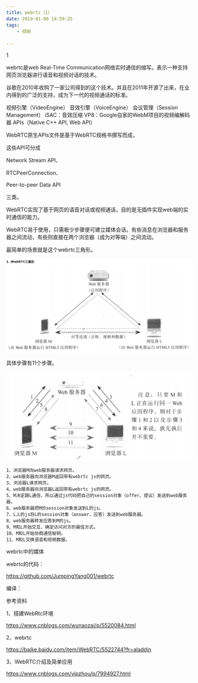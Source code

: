```yaml
---
title: webrtc（1）
date: 2019-01-08 14:59:25
tags:
	- 视频

---
```


1

webrtc是web Real-Time Communication网络实时通信的缩写。表示一种支持网页浏览器进行语音和视频对话的技术。

谷歌在2010年收购了一家公司得到的这个技术。并且在2011年开源了出来，在业内得到的广泛的支持，成为下一代的视频通话的标准。

视频引擎（VideoEngine）
音效引擎（VoiceEngine）
会议管理（Session Management）
iSAC：音效压缩
VP8：Google自家的WebM项目的视频编解码器
APIs（Native C++ API, Web API）

WebRTC原生APIs文件是基于WebRTC规格书撰写而成，

这些API可分成

Network Stream API、 

RTCPeerConnection、

Peer-to-peer Data API

三类。

WebRTC实现了基于网页的语音对话或视频通话，目的是无插件实现web端的实时通信的能力。



WebRTC易于使用，只需极少步骤便可建立媒体会话。有些消息在浏览器和服务器之间流动，有些则直接在两个浏览器（成为对等端）之间流动。

最简单的场景就是这个webrtc三角形。

![1597053074038](../images/random_name/1597053074038.png)



具体步骤有11个步骤。

![1597053132977](../images/random_name/1597053132977.png)

```
1、浏览器M向web服务器请求网页。
2、web服务器向浏览器M返回带有webrtc js的网页。
3、浏览器L请求网页。
4、web服务器向浏览器L返回带有webrtc js的网页。
5、M决定跟L通信，所以通过js代码把自己的session对象（offer、提议）发送到web服务器。
6、web服务器把M的session对象发送到L的js。
7、L上的js将L的session对象（answer、应答）发送到web服务器。
8、web服务器转发应答到M的js。
9、M和L开始交互，确定访问对方的最佳方式。
10、M和L开始协商通信秘钥。
11、M和L交换语音和视频数据。
```



webrtc中的媒体

webrtc的代码：

https://github.com/JumpingYang001/webrtc

编译：



参考资料

1、搭建WebRtc环境

https://www.cnblogs.com/wunaozai/p/5520084.html

2、webrtc

https://baike.baidu.com/item/WebRTC/5522744?fr=aladdin

3、WebRTC介绍及简单应用

https://www.cnblogs.com/vipzhou/p/7994927.html